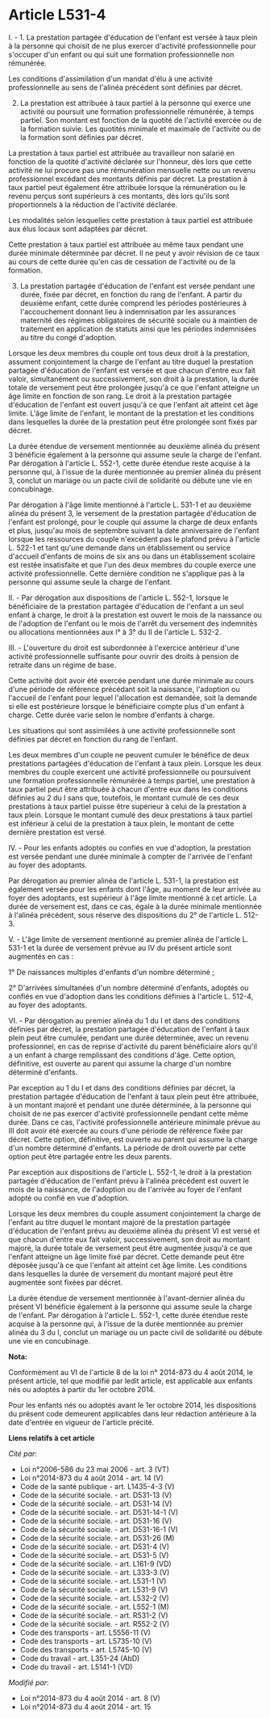 # Article L531-4

I. - 1. La prestation partagée d'éducation de l'enfant est versée à taux plein à la personne qui choisit de ne plus exercer
d'activité professionnelle pour s'occuper d'un enfant ou qui suit une formation professionnelle non rémunérée.

Les conditions d'assimilation d'un mandat d'élu à une activité professionnelle au sens de l'alinéa précédent sont définies
par décret.

2. La prestation est attribuée à taux partiel à la personne qui exerce une activité ou poursuit une formation professionnelle
rémunérée, à temps partiel. Son montant est fonction de la quotité de l'activité exercée ou de la formation suivie. Les
quotités minimale et maximale de l'activité ou de la formation sont définies par décret.

La prestation à taux partiel est attribuée au travailleur non salarié en fonction de la quotité d'activité déclarée sur
l'honneur, dès lors que cette activité ne lui procure pas une rémunération mensuelle nette ou un revenu professionnel
excédant des montants définis par décret. La prestation à taux partiel peut également être attribuée lorsque la rémunération
ou le revenu perçus sont supérieurs à ces montants, dès lors qu'ils sont proportionnels à la réduction de l'activité
déclarée. 

Les modalités selon lesquelles cette prestation à taux partiel est attribuée aux élus locaux sont adaptées par décret.

Cette prestation à taux partiel est attribuée au même taux pendant une durée minimale déterminée par décret. Il ne peut y
avoir révision de ce taux au cours de cette durée qu'en cas de cessation de l'activité ou de la formation.

3. La prestation partagée d'éducation de l'enfant est versée pendant une durée, fixée par décret, en fonction du rang de
l'enfant. A partir du deuxième enfant, cette durée comprend les périodes postérieures à l'accouchement donnant lieu à
indemnisation par les assurances maternité des régimes obligatoires de sécurité sociale ou à maintien de traitement en
application de statuts ainsi que les périodes indemnisées au titre du congé d'adoption. 

Lorsque les deux membres du couple ont tous deux droit à la prestation, assument conjointement la charge de l'enfant au titre
duquel la prestation partagée d'éducation de l'enfant est versée et que chacun d'entre eux fait valoir, simultanément ou
successivement, son droit à la prestation, la durée totale de versement peut être prolongée jusqu'à ce que l'enfant atteigne
un âge limite en fonction de son rang. Le droit à la prestation partagée d'éducation de l'enfant est ouvert jusqu'à ce que
l'enfant ait atteint cet âge limite. L'âge limite de l'enfant, le montant de la prestation et les conditions dans lesquelles
la durée de la prestation peut être prolongée sont fixés par décret. 

La durée étendue de versement mentionnée au deuxième alinéa du présent 3 bénéficie également à la personne qui assume seule
la charge de l'enfant. Par dérogation à l'article L. 552-1, cette durée étendue reste acquise à la personne qui, à l'issue de
la durée mentionnée au premier alinéa du présent 3, conclut un mariage ou un pacte civil de solidarité ou débute une vie en
concubinage. 

Par dérogation à l'âge limite mentionné à l'article L. 531-1 et au deuxième alinéa du présent 3, le versement de la
prestation partagée d'éducation de l'enfant est prolongé, pour le couple qui assume la charge de deux enfants et plus,
jusqu'au mois de septembre suivant la date anniversaire de l'enfant lorsque les ressources du couple n'excèdent pas le
plafond prévu à l'article L. 522-1 et tant qu'une demande dans un établissement ou service d'accueil d'enfants de moins de
six ans ou dans un établissement scolaire est restée insatisfaite et que l'un des deux membres du couple exerce une activité
professionnelle. Cette dernière condition ne s'applique pas à la personne qui assume seule la charge de l'enfant. 

II. - Par dérogation aux dispositions de l'article L. 552-1, lorsque le bénéficiaire de la prestation partagée d'éducation de
l'enfant a un seul enfant à charge, le droit à la prestation est ouvert le mois de la naissance ou de l'adoption de l'enfant
ou le mois de l'arrêt du versement des indemnités ou allocations mentionnées aux l° à 3° du II de l'article L. 532-2. 

III. - L'ouverture du droit est subordonnée à l'exercice antérieur d'une activité professionnelle suffisante pour ouvrir des
droits à pension de retraite dans un régime de base.

Cette activité doit avoir été exercée pendant une durée minimale au cours d'une période de référence précédant soit la
naissance, l'adoption ou l'accueil de l'enfant pour lequel l'allocation est demandée, soit la demande si elle est postérieure
lorsque le bénéficiaire compte plus d'un enfant à charge. Cette durée varie selon le nombre d'enfants à charge.

Les situations qui sont assimilées à une activité professionnelle sont définies par décret en fonction du rang de l'enfant.

Les deux membres d'un couple ne peuvent cumuler le bénéfice de deux prestations partagées d'éducation de l'enfant à taux
plein. Lorsque les deux membres du couple exercent une activité professionnelle ou poursuivent une formation professionnelle
rémunérée à temps partiel, une prestation à taux partiel peut être attribuée à chacun d'entre eux dans les conditions
définies au 2 du I sans que, toutefois, le montant cumulé de ces deux prestations à taux partiel puisse être supérieur à
celui de la prestation à taux plein. Lorsque le montant cumulé des deux prestations à taux partiel est inférieur à celui de
la prestation à taux plein, le montant de cette dernière prestation est versé.

IV. - Pour les enfants adoptés ou confiés en vue d'adoption, la prestation est versée pendant une durée minimale à compter de
l'arrivée de l'enfant au foyer des adoptants.

Par dérogation au premier alinéa de l'article L. 531-1, la prestation est également versée pour les enfants dont l'âge, au
moment de leur arrivée au foyer des adoptants, est supérieur à l'âge limite mentionné à cet article. La durée de versement
est, dans ce cas, égale à la durée minimale mentionnée à l'alinéa précédent, sous réserve des dispositions du 2° de l'article
L. 512-3.

V. - L'âge limite de versement mentionné au premier alinéa de l'article L. 531-1 et la durée de versement prévue au IV du
présent article sont augmentés en cas :

1° De naissances multiples d'enfants d'un nombre déterminé ;

2° D'arrivées simultanées d'un nombre déterminé d'enfants, adoptés ou confiés en vue d'adoption dans les conditions définies
à l'article L. 512-4, au foyer des adoptants.

VI. - Par dérogation au premier alinéa du 1 du I et dans des conditions définies par décret, la prestation partagée
d'éducation de l'enfant à taux plein peut être cumulée, pendant une durée déterminée, avec un revenu professionnel, en cas de
reprise d'activité du parent bénéficiaire alors qu'il a un enfant à charge remplissant des conditions d'âge. Cette option,
définitive, est ouverte au parent qui assume la charge d'un nombre déterminé d'enfants.

Par exception au 1 du I et dans des conditions définies par décret, la prestation partagée d'éducation de l'enfant à taux
plein peut être attribuée, à un montant majoré et pendant une durée déterminée, à la personne qui choisit de ne pas exercer
d'activité professionnelle pendant cette même durée. Dans ce cas, l'activité professionnelle antérieure minimale prévue au
III doit avoir été exercée au cours d'une période de référence fixée par décret. Cette option, définitive, est ouverte au
parent qui assume la charge d'un nombre déterminé d'enfants. La période de droit ouverte par cette option peut être partagée
entre les deux parents.

Par exception aux dispositions de l'article L. 552-1, le droit à la prestation partagée d'éducation de l'enfant prévu à
l'alinéa précédent est ouvert le mois de la naissance, de l'adoption ou de l'arrivée au foyer de l'enfant adopté ou confié en
vue d'adoption.

Lorsque les deux membres du couple assument conjointement la charge de l'enfant au titre duquel le montant majoré de la
prestation partagée d'éducation de l'enfant prévu au deuxième alinéa du présent VI est versé et que chacun d'entre eux fait
valoir, successivement, son droit au montant majoré, la durée totale de versement peut être augmentée jusqu'à ce que l'enfant
atteigne un âge limite fixé par décret. Cette demande peut être déposée jusqu'à ce que l'enfant ait atteint cet âge limite.
Les conditions dans lesquelles la durée de versement du montant majoré peut être augmentée sont fixées par décret. 

La durée étendue de versement mentionnée à l'avant-dernier alinéa du présent VI bénéficie également à la personne qui assume
seule la charge de l'enfant. Par dérogation à l'article L. 552-1, cette durée étendue reste acquise à la personne qui, à
l'issue de la durée mentionnée au premier alinéa du 3 du I, conclut un mariage ou un pacte civil de solidarité ou débute une
vie en concubinage.

**Nota:**

Conformément au VI de l'article 8 de la loi n° 2014-873 du 4 août 2014, le présent article, tel que modifié par ledit
article, est applicable aux enfants nés ou adoptés à partir du 1er octobre 2014.

Pour les enfants nés ou adoptés avant le 1er octobre 2014, les dispositions du présent code demeurent applicables dans leur
rédaction antérieure à la date d'entrée en vigueur de l'article précité.

**Liens relatifs à cet article**

_Cité par_:

  - Loi n°2006-586 du 23 mai 2006 - art. 3 (VT)
  - Loi n°2014-873 du 4 août 2014 - art. 14 (V)
  - Code de la santé publique - art. L1435-4-3 (V)
  - Code de la sécurité sociale. - art. D531-13 (V)
  - Code de la sécurité sociale. - art. D531-14 (V)
  - Code de la sécurité sociale. - art. D531-14-1 (V)
  - Code de la sécurité sociale. - art. D531-16 (V)
  - Code de la sécurité sociale. - art. D531-16-1 (V)
  - Code de la sécurité sociale. - art. D531-26 (M)
  - Code de la sécurité sociale. - art. D531-4 (V)
  - Code de la sécurité sociale. - art. D531-5 (V)
  - Code de la sécurité sociale. - art. L161-9 (VD)
  - Code de la sécurité sociale. - art. L333-3 (V)
  - Code de la sécurité sociale. - art. L531-1 (V)
  - Code de la sécurité sociale. - art. L531-9 (V)
  - Code de la sécurité sociale. - art. L532-2 (V)
  - Code de la sécurité sociale. - art. L552-1 (M)
  - Code de la sécurité sociale. - art. R531-2 (V)
  - Code de la sécurité sociale. - art. R552-2 (V)
  - Code des transports - art. L5556-11 (V)
  - Code des transports - art. L5735-10 (V)
  - Code des transports - art. L5745-10 (V)
  - Code du travail - art. L351-24 (AbD)
  - Code du travail - art. L5141-1 (VD)

_Modifié par_:

  - Loi n°2014-873 du 4 août 2014 - art. 8 (V)
  - Loi n°2014-873 du 4 août 2014 - art. 15
